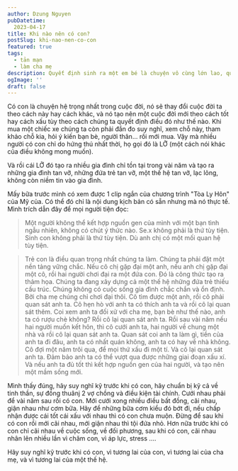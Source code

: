 ```yaml
---
author: Dzung Nguyen
pubDatetime:
  2023-04-17
title: Khi nào nên có con?
postSlug: khi-nao-nen-co-con
featured: true
tags:
  - tản mạn
  - làm cha mẹ
description: Quyết định sinh ra một em bé là chuyện vô cùng lớn lao, quyết định cả cuộc đời con và ba mẹ. Bạn đã suy nghĩ kỹ chưa?
ogImage: ''
draft: false
---
```

Có con là chuyện hệ trọng nhất trong cuộc đời, nó sẽ thay đổi cuộc đời ta theo cách này hay cách khác, và nó tạo nên một cuộc đời mới theo cách tốt hay cách xấu tùy theo cách chúng ta quyết định điều đó như thế nào. Khi mua một chiếc xe chúng ta còn phải đắn đo suy nghĩ, xem chỗ này, tham khảo chỗ kia, hỏi ý kiến bạn bè, người thân... rồi mới mua. Vậy mà nhiều người có con chỉ do hứng thú nhất thời, họ gọi đó là LỠ (một cách nói khác của điều không mong muốn).

Và rồi cái LỠ đó tạo ra nhiều gia đình chỉ tồn tại trong vài năm và tạo ra những gia đình tan vỡ, những đứa trẻ tan vỡ, một thế hệ tan vỡ, lạc lõng, không còn niềm tin vào gia đình.

Mấy bữa trước mình có xem được 1 clip ngắn của chương trình "Tòa Ly Hôn" của Mỹ của. Có thể đó chỉ là nội dung kịch bản có sẵn nhưng mà nó thực tế. Mình trích dẫn đây để mọi người tiện đọc:

> Một người không thể kết hợp nguồn gen của mình với một bạn tình ngẫu nhiên, không có chút ý thức nào.
> Se.x không phải là thứ tùy tiện. Sinh con không phải là thứ tùy tiện. Dù anh chị có một mối quan hệ tùy tiện.

> Trẻ con là điều quan trọng nhất chúng ta làm. Chúng ta phải đặt một nền tảng vững chắc.
> Nếu cô chị gặp đại một anh, nếu anh chị gặp đại một cô, rồi hai người chơi đại ra một đứa con. Đó là công thức tạo ra thảm họa. Chúng ta đang xây dựng cả một thế hệ những đứa trẻ thiếu cấu trúc. Chúng không có cuộc sống gia đình chắc chắn và ổn định. Bởi cha mẹ chúng chỉ chơi đại thôi.
> Cô tìm được một anh, rồi cô phải quan sát anh ta. Cô hẹn hò với anh ta có thích anh ta và rồi cô lại quan sát thêm. Coi xem anh ta đối xử với cha mẹ, bạn bè như thế nào, anh ta có rượu chè không? Rồi cô lại quan sát anh ta. Rồi sau vài năm nếu hai người muốn kết hôn, thì cô cưới anh ta, hai người về chung một nhà và rồi cô lại quan sát anh ta. Quan sát coi anh ta làm gì, tiền của anh ta đi đâu, anh ta có nhất quán không, anh ta có hay về nhà không. 
> Cô đợi một năm trôi qua, để mọi thứ xấu đi một tí. Và cô lại quan sát anh ta. Đảm bảo anh ta có thể vượt qua được những giai đoạn xấu xí. Và nếu anh ta đủ tốt thì kết hợp nguồn gen của hai người, và tạo nên một mầm sống mới.

Mình thấy đúng, hãy suy nghĩ kỹ trước khi có con, hãy chuẩn bị kỹ cả về tinh thần, sự đồng thuânj 2 vợ chồng và điều kiện tài chính. Cưới nhau phải để vài năm sau rồi có con. Mới cưới xong nhiều điều bất đồng, cãi nhau, giận nhau như cơm bữa. Hãy để những bữa cơm kiểu đó bớt đi, nếu chấp nhận được cái tốt cái xấu với nhau thì có con chưa muộn. Đừng để sau khi có con rồi mới cãi nhau, mới giận nhau thì tội đứa nhỏ. Hơn nữa trước khi có con chỉ cãi nhau về cuộc sống, về đối phương, sau khi có con, cãi nhau nhân lên nhiều lần vì chăm con, vì áp lực, stress ....

Hãy suy nghĩ kỹ trước khi có con, vì tương lai của con, vì tương lai của cha mẹ, và vì tương lai của một thế hệ.
